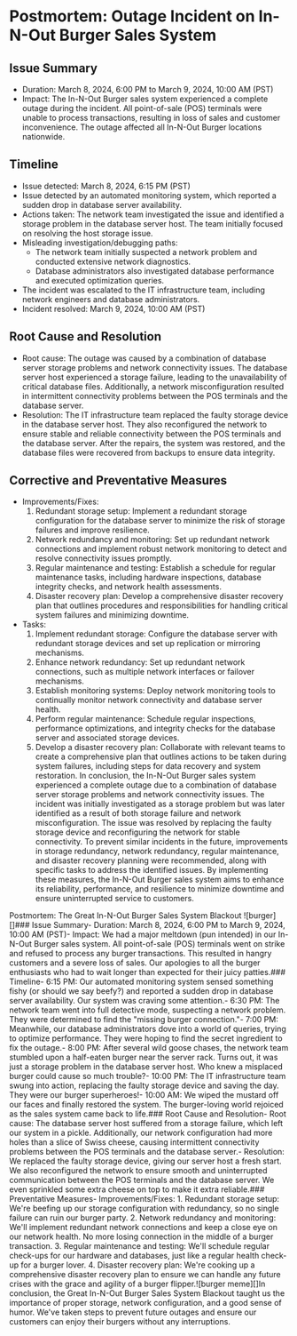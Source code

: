 # Postmortem: Outage Incident on In-N-Out Burger Sales System

## Issue Summary
- Duration: March 8, 2024, 6:00 PM to March 9, 2024, 10:00 AM (PST)
- Impact: The In-N-Out Burger sales system experienced a complete outage during the incident. All point-of-sale (POS) terminals were unable to process transactions, resulting in loss of sales and customer inconvenience. The outage affected all In-N-Out Burger locations nationwide.

## Timeline
- Issue detected: March 8, 2024, 6:15 PM (PST)
- Issue detected by an automated monitoring system, which reported a sudden drop in database server availability.
- Actions taken: The network team investigated the issue and identified a storage problem in the database server host. The team initially focused on resolving the host storage issue.
- Misleading investigation/debugging paths:
  - The network team initially suspected a network problem and conducted extensive network diagnostics.
  - Database administrators also investigated database performance and executed optimization queries.
- The incident was escalated to the IT infrastructure team, including network engineers and database administrators.
- Incident resolved: March 9, 2024, 10:00 AM (PST)

## Root Cause and Resolution
- Root cause: The outage was caused by a combination of database server storage problems and network connectivity issues. The database server host experienced a storage failure, leading to the unavailability of critical database files. Additionally, a network misconfiguration resulted in intermittent connectivity problems between the POS terminals and the database server.
- Resolution: The IT infrastructure team replaced the faulty storage device in the database server host. They also reconfigured the network to ensure stable and reliable connectivity between the POS terminals and the database server. After the repairs, the system was restored, and the database files were recovered from backups to ensure data integrity.

## Corrective and Preventative Measures
- Improvements/Fixes:
  1. Redundant storage setup: Implement a redundant storage configuration for the database server to minimize the risk of storage failures and improve resilience.
  2. Network redundancy and monitoring: Set up redundant network connections and implement robust network monitoring to detect and resolve connectivity issues promptly.
  3. Regular maintenance and testing: Establish a schedule for regular maintenance tasks, including hardware inspections, database integrity checks, and network health assessments.
  4. Disaster recovery plan: Develop a comprehensive disaster recovery plan that outlines procedures and responsibilities for handling critical system failures and minimizing downtime.
- Tasks:
  1. Implement redundant storage: Configure the database server with redundant storage devices and set up replication or mirroring mechanisms.
  2. Enhance network redundancy: Set up redundant network connections, such as multiple network interfaces or failover mechanisms.
  3. Establish monitoring systems: Deploy network monitoring tools to continually monitor network connectivity and database server health.
  4. Perform regular maintenance: Schedule regular inspections, performance optimizations, and integrity checks for the database server and associated storage devices.
  5. Develop a disaster recovery plan: Collaborate with relevant teams to create a comprehensive plan that outlines actions to be taken during system failures, including steps for data recovery and system restoration.
In conclusion, the In-N-Out Burger sales system experienced a complete outage due to a combination of database server storage problems and network connectivity issues. The incident was initially investigated as a storage problem but was later identified as a result of both storage failure and network misconfiguration. The issue was resolved by replacing the faulty storage device and reconfiguring the network for stable connectivity. To prevent similar incidents in the future, improvements in storage redundancy, network redundancy, regular maintenance, and disaster recovery planning were recommended, along with specific tasks to address the identified issues. By implementing these measures, the In-N-Out Burger sales system aims to enhance its reliability, performance, and resilience to minimize downtime and ensure uninterrupted service to customers.

Postmortem: The Great In-N-Out Burger Sales System Blackout
![burger][]### Issue Summary- Duration: March 8, 2024, 6:00 PM to March 9, 2024, 10:00 AM (PST)- Impact: We had a major meltdown (pun intended) in our In-N-Out Burger sales system. All point-of-sale (POS) terminals went on strike and refused to process any burger transactions. This resulted in hangry customers and a severe loss of sales. Our apologies to all the burger enthusiasts who had to wait longer than expected for their juicy patties.### Timeline- 6:15 PM: Our automated monitoring system sensed something fishy (or should we say beefy?) and reported a sudden drop in database server availability. Our system was craving some attention.- 6:30 PM: The network team went into full detective mode, suspecting a network problem. They were determined to find the "missing burger connection."- 7:00 PM: Meanwhile, our database administrators dove into a world of queries, trying to optimize performance. They were hoping to find the secret ingredient to fix the outage.- 8:00 PM: After several wild goose chases, the network team stumbled upon a half-eaten burger near the server rack. Turns out, it was just a storage problem in the database server host. Who knew a misplaced burger could cause so much trouble?- 10:00 PM: The IT infrastructure team swung into action, replacing the faulty storage device and saving the day. They were our burger superheroes!- 10:00 AM: We wiped the mustard off our faces and finally restored the system. The burger-loving world rejoiced as the sales system came back to life.### Root Cause and Resolution- Root cause: The database server host suffered from a storage failure, which left our system in a pickle. Additionally, our network configuration had more holes than a slice of Swiss cheese, causing intermittent connectivity problems between the POS terminals and the database server.- Resolution: We replaced the faulty storage device, giving our server host a fresh start. We also reconfigured the network to ensure smooth and uninterrupted communication between the POS terminals and the database server. We even sprinkled some extra cheese on top to make it extra reliable.### Preventative Measures- Improvements/Fixes: 1. Redundant storage setup: We're beefing up our storage configuration with redundancy, so no single failure can ruin our burger party. 2. Network redundancy and monitoring: We'll implement redundant network connections and keep a close eye on our network health. No more losing connection in the middle of a burger transaction. 3. Regular maintenance and testing: We'll schedule regular check-ups for our hardware and databases, just like a regular health check-up for a burger lover. 4. Disaster recovery plan: We're cooking up a comprehensive disaster recovery plan to ensure we can handle any future crises with the grace and agility of a burger flipper.![burger meme][]In conclusion, the Great In-N-Out Burger Sales System Blackout taught us the importance of proper storage, network configuration, and a good sense of humor. We've taken steps to prevent future outages and ensure our customers can enjoy their burgers without any interruptions.
